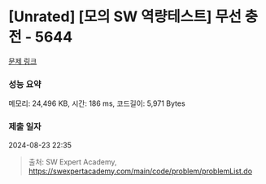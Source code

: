 # [Unrated] [모의 SW 역량테스트] 무선 충전 - 5644 

[문제 링크](https://swexpertacademy.com/main/code/problem/problemDetail.do?contestProbId=AWXRDL1aeugDFAUo) 

### 성능 요약

메모리: 24,496 KB, 시간: 186 ms, 코드길이: 5,971 Bytes

### 제출 일자

2024-08-23 22:35



> 출처: SW Expert Academy, https://swexpertacademy.com/main/code/problem/problemList.do